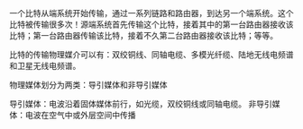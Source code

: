 一个比特从端系统开始传输，通过一系列链路和路由器，到达另一个端系统。这个比特被传输很多次！源端系统首先传输这个比特，接着其中的第一台路由器接收该比特；第一台路由器传输该比特，接着不久第二台路由器接收该比特；等等。


比特的传输物理媒介可以有：双绞铜线、同轴电缆、多模光纤缆、陆地无线电频谱和卫星无线电频谱。

物理媒体划分为两类：导引媒体和非导引媒体

导引媒体：电波沿着固体媒体前行，如光缆，双绞铜线或同轴电缆。
非导引媒体：电波在空气中或外层空间中传播